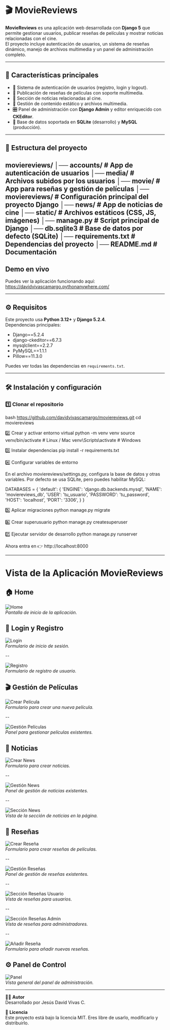 # 🎬 MovieReviews

**MovieReviews** es una aplicación web desarrollada con **Django 5** que permite gestionar usuarios, publicar reseñas de películas y mostrar noticias relacionadas con el cine.  
El proyecto incluye autenticación de usuarios, un sistema de reseñas dinámico, manejo de archivos multimedia y un panel de administración completo.

---

## 🚀 Características principales

- 🔐 Sistema de autenticación de usuarios (registro, login y logout).
- 📝 Publicación de reseñas de películas con soporte multimedia.
- 📰 Sección de noticias relacionadas al cine.
- 📂 Gestión de contenido estático y archivos multimedia.
- 🎛️ Panel de administración con **Django Admin** y editor enriquecido con **CKEditor**.
- 💾 Base de datos soportada en **SQLite** (desarrollo) y **MySQL** (producción).

---

## 📂 Estructura del proyecto
moviereviews/
│── accounts/ # App de autenticación de usuarios
│── media/ # Archivos subidos por los usuarios
│── movie/ # App para reseñas y gestión de películas
│── moviereviews/ # Configuración principal del proyecto Django
│── news/ # App de noticias de cine
│── static/ # Archivos estáticos (CSS, JS, imágenes)
│── manage.py # Script principal de Django
│── db.sqlite3 # Base de datos por defecto (SQLite)
│── requirements.txt # Dependencias del proyecto
│── README.md # Documentación
---

## Demo en vivo

Puedes ver la aplicación funcionando aquí:  
https://davidvivascamargo.pythonanywhere.com/

---

## ⚙️ Requisitos

Este proyecto usa **Python 3.12+** y **Django 5.2.4**.  
Dependencias principales:

- Django==5.2.4
- django-ckeditor==6.7.3
- mysqlclient==2.2.7
- PyMySQL==1.1.1
- Pillow==11.3.0

Puedes ver todas las dependencias en `requirements.txt`.

---

## 🛠️ Instalación y configuración

### 1️⃣ Clonar el repositorio
bash
https://github.com/davidvivascamargo/moviereviews.git
cd moviereviews

2️⃣ Crear y activar entorno virtual
python -m venv venv
source venv/bin/activate   # Linux / Mac
venv\Scripts\activate      # Windows

3️⃣ Instalar dependencias
pip install -r requirements.txt

4️⃣ Configurar variables de entorno

En el archivo moviereviews/settings.py, configura la base de datos y otras variables.
Por defecto se usa SQLite, pero puedes habilitar MySQL:

DATABASES = {
    'default': {
        'ENGINE': 'django.db.backends.mysql',
        'NAME': 'moviereviews_db',
        'USER': 'tu_usuario',
        'PASSWORD': 'tu_password',
        'HOST': 'localhost',
        'PORT': '3306',
    }
}

5️⃣ Aplicar migraciones
python manage.py migrate

6️⃣ Crear superusuario
python manage.py createsuperuser

7️⃣ Ejecutar servidor de desarrollo
python manage.py runserver

Ahora entra en 👉 http://localhost:8000

---

# Vista de la Aplicación MovieReviews

## 🏠 Home
![Home](capturas/home.png)  
*Pantalla de inicio de la aplicación.*  

## 🔐 Login y Registro
![Login](capturas/Login.png)  
*Formulario de inicio de sesión.*  

--

![Registro](capturas/Registro.png)  
*Formulario de registro de usuario.*  

## 🎬 Gestión de Películas
![Crear Película](capturas/creacion_pelicula.png)  
*Formulario para crear una nueva película.*  

--

![Gestión Películas](capturas/gestion_peliculas.png)  
*Panel para gestionar películas existentes.*  

## 📰 Noticias
![Crear News](capturas/creacion_news.png)  
*Formulario para crear noticias.*  

--

![Gestión News](capturas/gestion_news.png)  
*Panel de gestión de noticias existentes.*  

--

![Sección News](capturas/seccion_news.png)  
*Vista de la sección de noticias en la página.*  

## 📝 Reseñas
![Crear Reseña](capturas/creacion_resena.png)  
*Formulario para crear reseñas de películas.*  

--

![Gestión Reseñas](capturas/gestion_resenas.png)  
*Panel de gestión de reseñas existentes.*  

--

![Sección Reseñas Usuario](capturas/seccion_resenas_user.png)  
*Vista de reseñas para usuarios.*  

--

![Sección Reseñas Admin](capturas/seccion_resenas_admin.png)  
*Vista de reseñas para administradores.*  

--

![Añadir Reseña](capturas/seccion_add_resenas.png)  
*Formulario para añadir nuevas reseñas.*  

## ⚙️ Panel de Control
![Panel](capturas/panel.png)  
*Vista general del panel de administración.*  

---

👨‍💻 **Autor**  
Desarrollado por Jesús David Vivas C.

📜 **Licencia**  
Este proyecto está bajo la licencia MIT. Eres libre de usarlo, modificarlo y distribuirlo.
